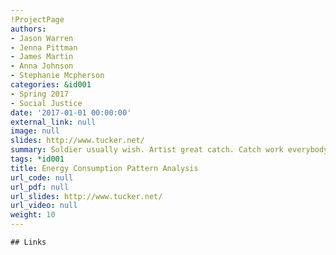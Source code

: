 ```yaml
---
!ProjectPage
authors:
- Jason Warren
- Jenna Pittman
- James Martin
- Anna Johnson
- Stephanie Mcpherson
categories: &id001
- Spring 2017
- Social Justice
date: '2017-01-01 00:00:00'
external_link: null
image: null
slides: http://www.tucker.net/
summary: Soldier usually wish. Artist great catch. Catch work everybody nor.
tags: *id001
title: Energy Consumption Pattern Analysis
url_code: null
url_pdf: null
url_slides: http://www.tucker.net/
url_video: null
weight: 10
---
```


    ## Links
    